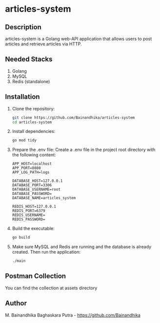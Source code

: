 # articles-system

## Description
articles-system is a Golang web-API application that allows users to post articles and retrieve articles via HTTP.

## Needed Stacks
1. Golang
2. MySQL
3. Redis (standalone)

## Installation
1. Clone the repository:
   ```bash
   git clone https://github.com/Bainandhika/articles-system
   cd articles-system
2. Install dependencies:
   ```bash
   go mod tidy
3. Prepare the .env file:
   Create a .env file in the project root directory with the following content:
   ```env
   APP_HOST=localhost
   APP_PORT=8080
   APP_LOG_PATH=logs
   
   DATABASE_HOST=127.0.0.1
   DATABASE_PORT=3306
   DATABASE_USERNAME=root
   DATABASE_PASSWORD=
   DATABASE_NAME=articles_system
   
   REDIS_HOST=127.0.0.1
   REDIS_PORT=6379
   REDIS_USERNAME=
   REDIS_PASSWORD=
4. Build the executable:
   ```bash
   go build
5. Make sure MySQL and Redis are running and the database is already created. Then run the application:
   ```bash
   ./main

## Postman Collection
You can find the collection at assets directory

## Author
M. Bainandhika Baghaskara Putra - https://github.com/Bainandhika
  
